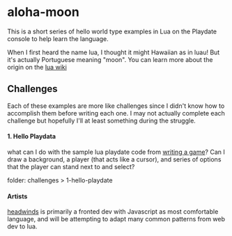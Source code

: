 # aloha-moon

This is a short series of hello world type examples in Lua on the Playdate console to help learn the language. 

When I first heard the name lua, I thought it might Hawaiian as in luau! But it's actually Portuguese meaning "moon". You can learn more about the origin on the [lua wiki](https://en.wikipedia.org/wiki/Lua_(programming_language))

  ## Challenges 

Each of these examples are more like challenges since I didn't know how to accomplish them before writing each one. I may not actually complete each challenge but hopefully I'll at least something during the struggle. 

#### 1. Hello Playdata

what can I do with the sample lua playdate code from [writing a game](https://sdk.play.date/2.0.3/Inside%20Playdate.html#_writing_a_game)? Can I draw a background, a player (that acts like a cursor), and series of options that the player can stand next to and select?

folder: challenges > 1-hello-playdate


#### Artists

[headwinds](https://github.com/headwinds) is primarily a fronted dev with Javascript as most comfortable language, and will be attempting to adapt many common patterns from web dev to lua.